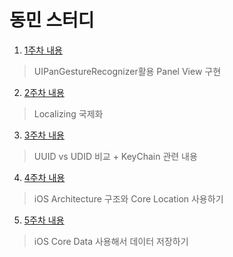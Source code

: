 # 동민 스터디

1. [1주차 내용](https://github.com/dongminyoon/TIL/blob/master/iOS/UIPanGestureRecognizer%ED%99%9C%EC%9A%A9.md)
> UIPanGestureRecognizer활용 Panel View 구현 

2. [2주차 내용](https://github.com/dongminyoon/TIL/blob/master/iOS/Localizing.md)
> Localizing 국제화

3. [3주차 내용](https://github.com/dongminyoon/TIL/blob/master/iOS/UUID%20vs%20UDID.md)
> UUID vs UDID 비교 + KeyChain 관련 내용

4. [4주차 내용](https://dongminyoon.tistory.com/1)
> iOS Architecture 구조와 Core Location 사용하기

5. [5주차 내용](https://dongminyoon.tistory.com/3)
> iOS Core Data 사용해서 데이터 저장하기
